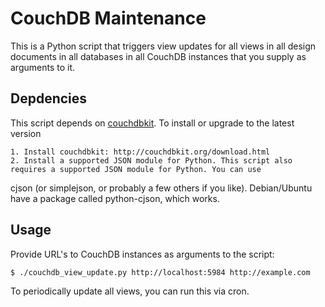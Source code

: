 CouchDB Maintenance
===================

This is a Python script that triggers view updates for all views in all design documents in all databases in all CouchDB instances that you supply as arguments to it.

Depdencies
------------

This script depends on [couchdbkit](http://couchdbkit.org/). To install or upgrade to the latest
version

    1. Install couchdbkit: http://couchdbkit.org/download.html
    2. Install a supported JSON module for Python. This script also requires a supported JSON module for Python. You can use
cjson (or simplejson, or probably a few others if you like). Debian/Ubuntu have a package called python-cjson, which works.

Usage
-----

Provide URL's to CouchDB instances as arguments to the script:

    $ ./couchdb_view_update.py http://localhost:5984 http://example.com

To periodically update all views, you can run this via cron.
